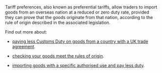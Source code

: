 Tariff preferences, also known as preferential tariffs, allow traders to import goods from an overseas nation at a reduced or zero duty rate, provided they can prove that the goods originate from that nation, according to the rule of origin described in the associated legislation.

Find out more about:

- [paying less Customs Duty on goods from a country with a UK trade agreement](https://www.gov.uk/guidance/import-and-export-goods-using-preference-agreements).

- [checking your goods meet the rules of origin](https://www.gov.uk/guidance/check-your-goods-meet-the-rules-of-origin).

- [importing goods with a specific authorised use and pay less duty](https://www.gov.uk/guidance/check-if-you-can-pay-less-duty-if-your-goods-are-imported-into-end-use).

